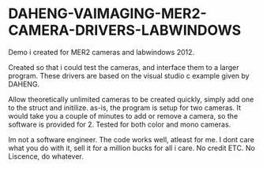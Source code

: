 # DAHENG-VAIMAGING-MER2-CAMERA-DRIVERS-LABWINDOWS
Demo i created for MER2 cameras and labwindows 2012.

Created so that i could test the cameras, and interface them to a larger program. These drivers are based on the visual studio c example given by DAHENG.

Allow theoretically unlimited cameras to be created quickly, simply add one to the struct and initilize. as-is, the program is setup for two cameras.
It would take you a couple of minutes to add or remove a camera, so the software is provided for 2. Tested for both color and mono cameras.

Im not a software engineer. The code works well, atleast for me. I dont care what you do with it, sell it for a million bucks for all i care. No credit ETC.
No Liscence, do whatever.
